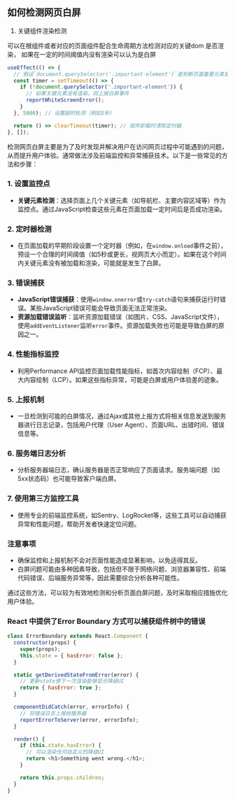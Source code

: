 ## 如何检测网页白屏

1. 关键组件渲染检测

可以在根组件或者对应的页面组件配合生命周期方法检测对应的关键dom 是否渲染， 如果在一定的时间阈值内没有渲染可以认为是白屏

```js
useEffect(() => {
  // 假设`document.querySelector('.important-element')`是判断页面重要元素是否渲染的方法
  const timer = setTimeout(() => {
    if (!document.querySelector('.important-element')) {
      // 如果关键元素没有渲染，则上报白屏事件
      reportWhiteScreenError();
    }
  }, 5000); // 设置超时检测（例如5秒）

  return () => clearTimeout(timer); // 组件卸载时清除定时器
}, []);
```

检测网页白屏主要是为了及时发现并解决用户在访问网页过程中可能遇到的问题，从而提升用户体验。通常做法涉及前端监控和异常捕获技术。以下是一些常见的方法和步骤：

### 1. **设置监控点**

- **关键元素检测**：选择页面上几个关键元素（如导航栏、主要内容区域等）作为监控点。通过JavaScript检查这些元素在页面加载一定时间后是否成功渲染。

### 2. **定时器检测**

- 在页面加载的早期阶段设置一个定时器（例如，在`window.onload`事件之前），预设一个合理的时间阈值（如5秒或更长，视网页大小而定）。如果在这个时间内关键元素没有被加载和渲染，可能就是发生了白屏。

### 3. **错误捕获**

- **JavaScript错误捕获**：使用`window.onerror`或`try-catch`语句来捕获运行时错误。某些JavaScript错误可能会导致页面无法正常渲染。
- **资源加载错误监听**：监听资源加载错误（如图片、CSS、JavaScript文件），使用`addEventListener`监听`error`事件。资源加载失败也可能是导致白屏的原因之一。

### 4. **性能指标监控**

- 利用Performance API监控页面加载性能指标，如首次内容绘制（FCP）、最大内容绘制（LCP）。如果这些指标异常，可能是白屏或用户体验差的迹象。

### 5. **上报机制**

- 一旦检测到可能的白屏情况，通过Ajax或其他上报方式将相关信息发送到服务器进行日志记录，包括用户代理（User Agent）、页面URL、出错时间、错误信息等。

### 6. **服务端日志分析**

- 分析服务器端日志，确认服务器是否正常响应了页面请求。服务端问题（如5xx状态码）也可能导致客户端白屏。

### 7. **使用第三方监控工具**

- 使用专业的前端监控系统，如Sentry、LogRocket等，这些工具可以自动捕获异常和性能问题，帮助开发者快速定位问题。

### 注意事项

- 确保监控和上报机制不会对页面性能造成显著影响，以免适得其反。
- 白屏问题可能由多种因素导致，包括但不限于网络问题、浏览器兼容性、前端代码错误、后端服务异常等，因此需要综合分析各种可能性。

通过这些方法，可以较为有效地检测和分析页面白屏问题，及时采取相应措施优化用户体验。

### React 中提供了Error Boundary 方式可以捕获组件树中的错误

```js
class ErrorBoundary extends React.Component {
  constructor(props) {
    super(props);
    this.state = { hasError: false };
  }

  static getDerivedStateFromError(error) {
    // 更新state使下一次渲染能够显示降级UI
    return { hasError: true };
  }

  componentDidCatch(error, errorInfo) {
    // 将错误日志上报给服务器
    reportErrorToServer(error, errorInfo);
  }

  render() {
    if (this.state.hasError) {
      // 可以渲染任何自定义的降级UI
      return <h1>Something went wrong.</h1>;
    }

    return this.props.children; 
  }
}

```
